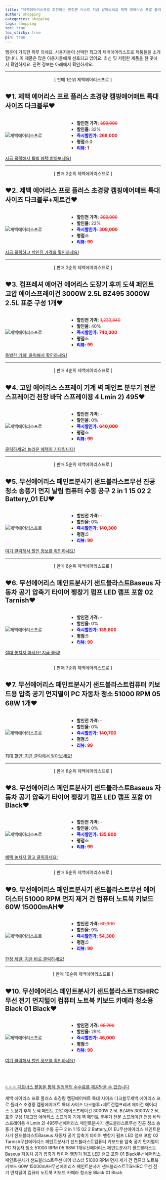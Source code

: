 ```yaml
---
title: "제백에어리스프로 추천하는 한정판 리스트 지금 알아보세요 제백 에어리스 프로 플러스 초경량"
author: shopping
categories: shopping
tags: shopping
toc: true
toc_sticky: true
pin: true
---
```

행운이 가득한 하루 되세요. 사용자들이 선택한 최고의 제백에어리스프로 제품들을 소개합니다. 이 제품은 많은 이용자들에게 선호되고 있어요. 최신 및 저렴한 제품을 한 곳에서 확인하세요. 관련 정보는 아래에서 확인하세요.

---
<p class="toplist" style="margin: 0 auto; display: block; width: fit-content;">[ 판매 1순위 제백에어리스프로 ]</p>

<h2><strong>❤️1. 제백 에어리스 프로 플러스 초경량 캠핑에어매트 특대 사이즈 다크블루❤️</strong></h2>

<div style="display: flex; align-items: center;">
    <div style="flex: 0.4;">
        <img src="https://thumbnail6.coupangcdn.com/thumbnails/remote/230x230ex/image/vendor_inventory/a1be/0b722dcf2e862912348c6231023447b97ace9f76ff1333b0bd1d702885c6.jpg" alt="제백에어리스프로" style="max-width: 100%;">
    </div>
    <div style="flex: 0.6; margin-left: 10px;">
        <ul>
            <li><strong>할인전 가격:</strong> <del style="color: red;">399,000</del></li>
            <li><strong>할인율:</strong> 32%</li>
            <li><span style='color:blue'><strong>즉시할인가:</strong></span> <span style='color:red'><strong>269,000</strong></span></li>
            <li><strong>평점:</strong>5.0</li>
            <li><span style='color:blue'><strong>리뷰:</strong></span> <span style='color:red'><strong>1</strong></span></li>
        </ul>
    </div>
</div>
<div class="center">
    <a href="https://selin100587001.github.io?lptag=AF9450613&subid=githubio&pageKey=8058937049&traceid=V0-153&itemId=22631510732&vendorItemId=89672906160" class="myButton">
        지금 클릭해서 특별 혜택 받아보세요!
    </a>
</div>


---
<p class="toplist" style="margin: 0 auto; display: block; width: fit-content;">[ 판매 2순위 제백에어리스프로 ]</p>

<h2><strong>❤️2. 제백 에어리스 프로 플러스 초경량 캠핑에어매트 특대 사이즈 다크블루+제트건❤️</strong></h2>

<div style="display: flex; align-items: center;">
    <div style="flex: 0.4;">
        <img src="https://thumbnail6.coupangcdn.com/thumbnails/remote/230x230ex/image/vendor_inventory/a1be/0b722dcf2e862912348c6231023447b97ace9f76ff1333b0bd1d702885c6.jpg" alt="제백에어리스프로" style="max-width: 100%;">
    </div>
    <div style="flex: 0.6; margin-left: 10px;">
        <ul>
            <li><strong>할인전 가격:</strong> <del style="color: red;">399,000</del></li>
            <li><strong>할인율:</strong> 22%</li>
            <li><span style='color:blue'><strong>즉시할인가:</strong></span> <span style='color:red'><strong>308,000</strong></span></li>
            <li><strong>평점:</strong>5</li>
            <li><span style='color:blue'><strong>리뷰:</strong></span> <span style='color:red'><strong>99</strong></span></li>
        </ul>
    </div>
</div>
<div class="center">
    <a href="https://selin100587001.github.io?lptag=AF9450613&subid=githubio&pageKey=8243431253&traceid=V0-153&itemId=23723104582&vendorItemId=90747922829" class="myButton">
        지금 클릭하고 할인된 가격을 확인하세요!
    </a>
</div>


---
<p class="toplist" style="margin: 0 auto; display: block; width: fit-content;">[ 판매 3순위 제백에어리스프로 ]</p>

<h2><strong>❤️3. 컴프레셔 에어건 에어리스 도장기 후끼 도색 페인트 고압 에어스프레이건 3000W 2.5L BZ495  3000W 2.5L 표준 구성 1개❤️</strong></h2>

<div style="display: flex; align-items: center;">
    <div style="flex: 0.4;">
        <img src="https://thumbnail8.coupangcdn.com/thumbnails/remote/230x230ex/image/vendor_inventory/b84e/26e8e408d07a456ecd92f52c6ea9cb6619d75c354a3443c054016f6fd978.png" alt="제백에어리스프로" style="max-width: 100%;">
    </div>
    <div style="flex: 0.6; margin-left: 10px;">
        <ul>
            <li><strong>할인전 가격:</strong> <del style="color: red;">1,233,840</del></li>
            <li><strong>할인율:</strong> 40%</li>
            <li><span style='color:blue'><strong>즉시할인가:</strong></span> <span style='color:red'><strong>740,300</strong></span></li>
            <li><strong>평점:</strong>5</li>
            <li><span style='color:blue'><strong>리뷰:</strong></span> <span style='color:red'><strong>99</strong></span></li>
        </ul>
    </div>
</div>
<div class="center">
    <a href="https://selin100587001.github.io?lptag=AF9450613&subid=githubio&pageKey=7436692071&traceid=V0-153&itemId=19328128543&vendorItemId=86442137358" class="myButton">
        특별한 기회! 클릭해서 확인하세요!
    </a>
</div>


---
<p class="toplist" style="margin: 0 auto; display: block; width: fit-content;">[ 판매 4순위 제백에어리스프로 ]</p>

<h2><strong>❤️4. 고압 에어리스 스프레이 기계 벽 페인트 분무기 전문 스프레이건 천장 바닥 스프레이용 4 Lmin 2) 495❤️</strong></h2>

<div style="display: flex; align-items: center;">
    <div style="flex: 0.4;">
        <img src="https://thumbnail9.coupangcdn.com/thumbnails/remote/230x230ex/image/vendor_inventory/d81a/7d33bb90f47f177552c82a91c91bf56444a149f0bbc15a5930bf6748a117.jpg" alt="제백에어리스프로" style="max-width: 100%;">
    </div>
    <div style="flex: 0.6; margin-left: 10px;">
        <ul>
            <li><strong>할인전 가격:</strong> <del style="color: red;">-</del></li>
            <li><strong>할인율:</strong> 0%</li>
            <li><span style='color:blue'><strong>즉시할인가:</strong></span> <span style='color:red'><strong>640,000</strong></span></li>
            <li><strong>평점:</strong>5</li>
            <li><span style='color:blue'><strong>리뷰:</strong></span> <span style='color:red'><strong>99</strong></span></li>
        </ul>
    </div>
</div>
<div class="center">
    <a href="https://selin100587001.github.io?lptag=AF9450613&subid=githubio&pageKey=7992226367&traceid=V0-153&itemId=22217200604&vendorItemId=89263169869" class="myButton">
        클릭하세요! 놀라운 혜택이 기다립니다!
    </a>
</div>


---
<p class="toplist" style="margin: 0 auto; display: block; width: fit-content;">[ 판매 5순위 제백에어리스프로 ]</p>

<h2><strong>❤️5. 무선에어리스 페인트분사기 샌드블라스트무선 진공 청소 송풍기 먼지 날림 컴퓨터 수동 공구 2 in 1 15 02 2 Battery_01 EU❤️</strong></h2>

<div style="display: flex; align-items: center;">
    <div style="flex: 0.4;">
        <img src="https://thumbnail7.coupangcdn.com/thumbnails/remote/230x230ex/image/vendor_inventory/7dbb/7563c1a3bf950f34c5fb391ff9113208c651bd4c8f932d371dc1a93039ff.jpg" alt="제백에어리스프로" style="max-width: 100%;">
    </div>
    <div style="flex: 0.6; margin-left: 10px;">
        <ul>
            <li><strong>할인전 가격:</strong> <del style="color: red;">-</del></li>
            <li><strong>할인율:</strong> 0%</li>
            <li><span style='color:blue'><strong>즉시할인가:</strong></span> <span style='color:red'><strong>140,300</strong></span></li>
            <li><strong>평점:</strong>5</li>
            <li><span style='color:blue'><strong>리뷰:</strong></span> <span style='color:red'><strong>99</strong></span></li>
        </ul>
    </div>
</div>
<div class="center">
    <a href="https://selin100587001.github.io?lptag=AF9450613&subid=githubio&pageKey=7472342254&traceid=V0-153&itemId=19500671165&vendorItemId=86787812642" class="myButton">
        여기 클릭해서 할인 정보를 확인하세요!
    </a>
</div>


---
<p class="toplist" style="margin: 0 auto; display: block; width: fit-content;">[ 판매 6순위 제백에어리스프로 ]</p>

<h2><strong>❤️6. 무선에어리스 페인트분사기 샌드블라스트Baseus 자동차 공기 압축기 타이어 팽창기 펌프 LED 램프 포함 02 Tarnish❤️</strong></h2>

<div style="display: flex; align-items: center;">
    <div style="flex: 0.4;">
        <img src="https://thumbnail8.coupangcdn.com/thumbnails/remote/230x230ex/image/vendor_inventory/902c/a69af5ee2eec6e4b4ac262364a23256c3bc4628f53d49930da4ba6c03af9.jpg" alt="제백에어리스프로" style="max-width: 100%;">
    </div>
    <div style="flex: 0.6; margin-left: 10px;">
        <ul>
            <li><strong>할인전 가격:</strong> <del style="color: red;">-</del></li>
            <li><strong>할인율:</strong> 0%</li>
            <li><span style='color:blue'><strong>즉시할인가:</strong></span> <span style='color:red'><strong>135,800</strong></span></li>
            <li><strong>평점:</strong>5</li>
            <li><span style='color:blue'><strong>리뷰:</strong></span> <span style='color:red'><strong>99</strong></span></li>
        </ul>
    </div>
</div>
<div class="center">
    <a href="https://selin100587001.github.io?lptag=AF9450613&subid=githubio&pageKey=7511526910&traceid=V0-153&itemId=19682516553&vendorItemId=86787851714" class="myButton">
        절대 놓치지 마세요! 지금 클릭!
    </a>
</div>


---
<p class="toplist" style="margin: 0 auto; display: block; width: fit-content;">[ 판매 7순위 제백에어리스프로 ]</p>

<h2><strong>❤️7. 무선에어리스 페인트분사기 샌드블라스트컴퓨터 키보드용 압축 공기 먼지떨이 PC 자동차 청소 51000 RPM 05 68W 1개❤️</strong></h2>

<div style="display: flex; align-items: center;">
    <div style="flex: 0.4;">
        <img src="https:https://img1a.coupangcdn.com/image/coupang/list/adultProduct_plp.png" alt="제백에어리스프로" style="max-width: 100%;">
    </div>
    <div style="flex: 0.6; margin-left: 10px;">
        <ul>
            <li><strong>할인전 가격:</strong> <del style="color: red;">-</del></li>
            <li><strong>할인율:</strong> 0%</li>
            <li><span style='color:blue'><strong>즉시할인가:</strong></span> <span style='color:red'><strong>140,700</strong></span></li>
            <li><strong>평점:</strong>5</li>
            <li><span style='color:blue'><strong>리뷰:</strong></span> <span style='color:red'><strong>99</strong></span></li>
        </ul>
    </div>
</div>
<div class="center">
    <a href="https://selin100587001.github.io?lptag=AF9450613&subid=githubio&pageKey=7511524901&traceid=V0-153&itemId=19682503761&vendorItemId=86787838304" class="myButton">
        최대 할인! 지금 클릭해서 알아보세요!
    </a>
</div>


---
<p class="toplist" style="margin: 0 auto; display: block; width: fit-content;">[ 판매 8순위 제백에어리스프로 ]</p>

<h2><strong>❤️8. 무선에어리스 페인트분사기 샌드블라스트Baseus 자동차 공기 압축기 타이어 팽창기 펌프 LED 램프 포함 01 Black❤️</strong></h2>

<div style="display: flex; align-items: center;">
    <div style="flex: 0.4;">
        <img src="https://thumbnail7.coupangcdn.com/thumbnails/remote/230x230ex/image/vendor_inventory/bb06/a701df45e3ffdf7ea5293872be68302e62a5a02cad139b9661952c32422e.jpg" alt="제백에어리스프로" style="max-width: 100%;">
    </div>
    <div style="flex: 0.6; margin-left: 10px;">
        <ul>
            <li><strong>할인전 가격:</strong> <del style="color: red;">-</del></li>
            <li><strong>할인율:</strong> 0%</li>
            <li><span style='color:blue'><strong>즉시할인가:</strong></span> <span style='color:red'><strong>135,800</strong></span></li>
            <li><strong>평점:</strong>5</li>
            <li><span style='color:blue'><strong>리뷰:</strong></span> <span style='color:red'><strong>99</strong></span></li>
        </ul>
    </div>
</div>
<div class="center">
    <a href="https://selin100587001.github.io?lptag=AF9450613&subid=githubio&pageKey=7511526910&traceid=V0-153&itemId=19682516550&vendorItemId=86787851697" class="myButton">
        혜택 놓치지 말고 클릭하세요!
    </a>
</div>


---
<p class="toplist" style="margin: 0 auto; display: block; width: fit-content;">[ 판매 9순위 제백에어리스프로 ]</p>

<h2><strong>❤️9. 무선에어리스 페인트분사기 샌드블라스트무선 에어 더스터 51000 RPM 먼지 제거 건 컴퓨터 노트북 키보드 60W 15000mAH❤️</strong></h2>

<div style="display: flex; align-items: center;">
    <div style="flex: 0.4;">
        <img src="https://thumbnail8.coupangcdn.com/thumbnails/remote/230x230ex/image/vendor_inventory/396b/8bada5b728215f92b1c5b2cf8e98d4e75c08e6c74a504b74290ec43e689d.jpg" alt="제백에어리스프로" style="max-width: 100%;">
    </div>
    <div style="flex: 0.6; margin-left: 10px;">
        <ul>
            <li><strong>할인전 가격:</strong> <del style="color: red;">60,300</del></li>
            <li><strong>할인율:</strong> 9%</li>
            <li><span style='color:blue'><strong>즉시할인가:</strong></span> <span style='color:red'><strong>54,300</strong></span></li>
            <li><strong>평점:</strong>5</li>
            <li><span style='color:blue'><strong>리뷰:</strong></span> <span style='color:red'><strong>99</strong></span></li>
        </ul>
    </div>
</div>
<div class="center">
    <a href="https://selin100587001.github.io?lptag=AF9450613&subid=githubio&pageKey=7328980835&traceid=V0-153&itemId=18812060083&vendorItemId=90771539393" class="myButton">
        한정 세일! 지금 바로 클릭하세요!
    </a>
</div>


---
<p class="toplist" style="margin: 0 auto; display: block; width: fit-content;">[ 판매 10순위 제백에어리스프로 ]</p>

<h2><strong>❤️10. 무선에어리스 페인트분사기 샌드블라스트TISHIRC 무선 전기 먼지털이 컴퓨터 노트북 키보드 카메라 청소용 Black 01 Black❤️</strong></h2>

<div style="display: flex; align-items: center;">
    <div style="flex: 0.4;">
        <img src="https://thumbnail7.coupangcdn.com/thumbnails/remote/230x230ex/image/vendor_inventory/5766/a0dd588a5852d769041da0960be1744b775d10b08e6767a466c772213a00.jpg" alt="제백에어리스프로" style="max-width: 100%;">
    </div>
    <div style="flex: 0.6; margin-left: 10px;">
        <ul>
            <li><strong>할인전 가격:</strong> <del style="color: red;">65,700</del></li>
            <li><strong>할인율:</strong> 29%</li>
            <li><span style='color:blue'><strong>즉시할인가:</strong></span> <span style='color:red'><strong>46,000</strong></span></li>
            <li><strong>평점:</strong>5</li>
            <li><span style='color:blue'><strong>리뷰:</strong></span> <span style='color:red'><strong>99</strong></span></li>
        </ul>
    </div>
</div>
<div class="center">
    <a href="https://selin100587001.github.io?lptag=AF9450613&subid=githubio&pageKey=7480762581&traceid=V0-153&itemId=19540011197&vendorItemId=86859117128" class="myButton">
        여기 클릭해서 할인 정보를 확인하세요!
    </a>
</div>

<br><br><br>[💦 💦 💦 파트너스 활동을 통해 일정액의 수수료를 제공받을 수 있습니다](https://link.coupang.com/a/bcpT2c)<br><br>제백 에어리스 프로 플러스 초경량 캠핑에어매트 특대 사이즈 다크블루제백 에어리스 프로 플러스 초경량 캠핑에어매트 특대 사이즈 다크블루+제트건컴프레셔 에어건 에어리스 도장기 후끼 도색 페인트 고압 에어스프레이건 3000W 2.5L BZ495  3000W 2.5L 표준 구성 1개고압 에어리스 스프레이 기계 벽 페인트 분무기 전문 스프레이건 천장 바닥 스프레이용 4 Lmin 2) 495무선에어리스 페인트분사기 샌드블라스트무선 진공 청소 송풍기 먼지 날림 컴퓨터 수동 공구 2 in 1 15 02 2 Battery_01 EU무선에어리스 페인트분사기 샌드블라스트Baseus 자동차 공기 압축기 타이어 팽창기 펌프 LED 램프 포함 02 Tarnish무선에어리스 페인트분사기 샌드블라스트컴퓨터 키보드용 압축 공기 먼지떨이 PC 자동차 청소 51000 RPM 05 68W 1개무선에어리스 페인트분사기 샌드블라스트Baseus 자동차 공기 압축기 타이어 팽창기 펌프 LED 램프 포함 01 Black무선에어리스 페인트분사기 샌드블라스트무선 에어 더스터 51000 RPM 먼지 제거 건 컴퓨터 노트북 키보드 60W 15000mAH무선에어리스 페인트분사기 샌드블라스트TISHIRC 무선 전기 먼지털이 컴퓨터 노트북 키보드 카메라 청소용 Black 01 Black